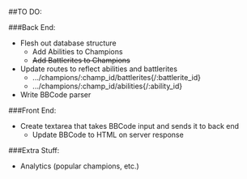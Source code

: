 ##TO DO:

###Back End:
- Flesh out database structure
  - Add Abilities to Champions
  - ~~Add Battlerites to Champions~~
- Update routes to reflect abilities and battlerites
  - .../champions/:champ_id/battlerites{/:battlerite_id}
  - .../champions/:champ_id/abilities{/:ability_id}
- Write BBCode parser
  
###Front End:
- Create textarea that takes BBCode input and sends it to back end
  - Update BBCode to HTML on server response

###Extra Stuff:
- Analytics (popular champions, etc.)
